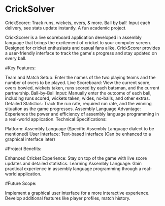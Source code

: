 # CrickSolver
CrickScorer: Track runs, wickets, overs, &amp; more. Ball by ball!  Input each delivery, see stats update instantly. A fun academic project.

CrickScorer is a live scoreboard application developed in assembly language that brings the excitement of cricket to your computer screen. Designed for cricket enthusiasts and casual fans alike, CrickScorer provides a user-friendly interface to track the game's progress and stay updated on every ball.

#Key Features:

Team and Match Setup: Enter the names of the two playing teams and the number of overs to be played.
Live Scoreboard: View the current score, overs bowled, wickets taken, runs scored by each batsman, and the current partnership.
Ball-by-Ball Input: Manually enter the outcome of each ball, including runs scored, wickets taken, wides, no-balls, and other extras.
Detailed Statistics: Track the run rate, required run rate, and the winning situation as the game progresses.
Assembly Language Advantage: Experience the power and efficiency of assembly language programming in a real-world application.
Technical Specifications:

Platform: Assembly Language (Specific Assembly Language dialect to be mentioned)
User Interface: Text-based interface (Can be enhanced to a graphical interface later)

#Project Benefits:

Enhanced Cricket Experience: Stay on top of the game with live score updates and detailed statistics.
Learning Assembly Language: Gain practical experience in assembly language programming through a real-world application.

#Future Scope:

Implement a graphical user interface for a more interactive experience.
Develop additional features like player profiles, match history.
